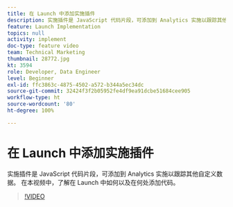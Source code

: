 ```yaml
---
title: 在 Launch 中添加实施插件
description: 实施插件是 JavaScript 代码片段，可添加到 Analytics 实施以跟踪其他自定义数据。 在本视频中，了解在 Launch 中如何以及在何处添加代码。
feature: Launch Implementation
topics: null
activity: implement
doc-type: feature video
team: Technical Marketing
thumbnail: 28772.jpg
kt: 3594
role: Developer, Data Engineer
level: Beginner
exl-id: ffc3863c-4875-4502-a572-b344a5ec34dc
source-git-commit: 32424f3f2b05952fe4df9ea91dcbe51684cee905
workflow-type: ht
source-wordcount: '80'
ht-degree: 100%

---
```


# 在 Launch 中添加实施插件

实施插件是 JavaScript 代码片段，可添加到 Analytics 实施以跟踪其他自定义数据。 在本视频中，了解在 Launch 中如何以及在何处添加代码。

>[!VIDEO](https://video.tv.adobe.com/v/28772/?quality=12&learn=on)
